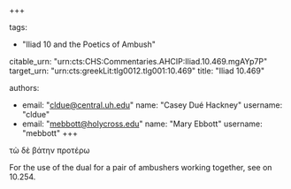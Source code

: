 +++

tags:
- "Iliad 10 and the Poetics of Ambush"

citable_urn: "urn:cts:CHS:Commentaries.AHCIP:Iliad.10.469.mgAYp7P"
target_urn: "urn:cts:greekLit:tlg0012.tlg001:10.469"
title: "Iliad 10.469"

authors:
- email: "cldue@central.uh.edu"
  name: "Casey Dué Hackney"
  username: "cldue"
- email: "mebbott@holycross.edu"
  name: "Mary Ebbott"
  username: "mebbott"
+++

<p>τὼ δὲ βάτην προτέρω</p><p>For the use of the dual for a pair of ambushers working together, see on 10.254.   </p>